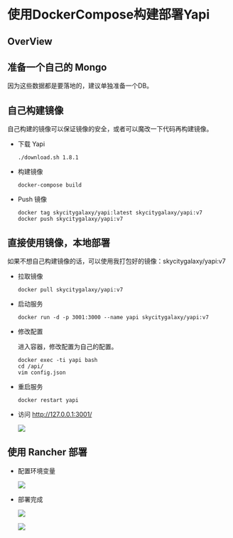 # 使用DockerCompose构建部署Yapi

## OverView

## 准备一个自己的 Mongo

因为这些数据都是要落地的，建议单独准备一个DB。

## 自己构建镜像

自己构建的镜像可以保证镜像的安全，或者可以魔改一下代码再构建镜像。

- 下载 Yapi

    ```
    ./download.sh 1.8.1
    ```

- 构建镜像

    ```
    docker-compose build
    ```

- Push 镜像

    ```
    docker tag skycitygalaxy/yapi:latest skycitygalaxy/yapi:v7
    docker push skycitygalaxy/yapi:v7
    ```

## 直接使用镜像，本地部署

如果不想自己构建镜像的话，可以使用我打包好的镜像：skycitygalaxy/yapi:v7

- 拉取镜像

    ```
    docker pull skycitygalaxy/yapi:v7
    ```

- 启动服务

    ```
    docker run -d -p 3001:3000 --name yapi skycitygalaxy/yapi:v7
    ```

- 修改配置

    进入容器，修改配置为自己的配置。

    ```
    docker exec -ti yapi bash
    cd /api/
    vim config.json
    ```

- 重启服务

    ```
    docker restart yapi
    ```

- 访问 http://127.0.0.1:3001/

    ![](http://cdn.heroxu.com/2019080815652468118063.png)

## 使用 Rancher 部署

- 配置环境变量

    ![](http://cdn.heroxu.com/20190808156524572847385.png)

- 部署完成

    ![](http://cdn.heroxu.com/20190808156524588021590.png)

    ![](http://cdn.heroxu.com/20190808156524581769215.png)
